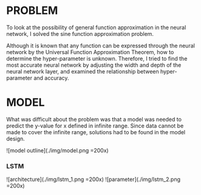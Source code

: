 # PROBLEM
To look at the possibility of general function approximation in the neural network, I solved the sine function approximation problem.

Although it is known that any function can be expressed through the neural network by the Universal Function Approximation Theorem, how to determine the hyper-parameter is unknown. Therefore, I tried to find the most accurate neural network by adjusting the width and depth of the neural network layer, and examined the relationship between hyper-parameter and accuracy.

# MODEL
What was difficult about the problem was that a model was needed to predict the y-value for x defined in infinite range. Since data cannot be made to cover the infinite range, solutions had to be found in the model design.

![model outline](./img/model.png =200x)

### LSTM

![architecture](./img/lstm_1.png =200x)
![parameter](./img/lstm_2.png =200x)
